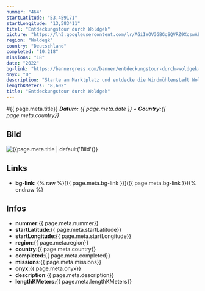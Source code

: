 ```yaml
---
nummer: "464"
startLatitude: "53,459171"
startLongitude: "13,583411"
titel: "Entdeckungstour durch Woldgek"
picture: "https://lh3.googleusercontent.com/lr/AGiIYOV3GBGgSQVRZ9XcswAEpvy3xjK9mgk61v8Va1M_Z7Jojwna4JjtzvI6R9mpk3IPyVxYlI6vpATdZSkksiuJRArinc34iS7edAq_kWZV2ANkrlGfbjD5sb9bxFOHqzInuJQBdOR4ekUtXZpZgsW_y2yY-ppyTmrlC7SrQJgMt76fyANg1UYvXblmwsPYzoxz7LwhKJHbbVRu8boht10VGQ0aIqHjUpvuso9axbgwvQJtu6jT0xGBSK9PxYUNB2gnM6NZumuJKdQG-u5J78Aaa1Ckeql9oWHCtiG4TB3O77nHGejzhngFcXWUq0Fg18XRHgLaQ6CusPOR1pexiJVq_wspJlHfN20VkAsRgpOSXVjRiM9vIlOoJ78XItnnoMgD3LcImGQsXAi1asMkDxgOHdyKeRgjjo-bpSAUIDIP2nOA5Pa0oMnvvcqfubGnL4tHH3z2uVcMX6zxF3wdV3HufRfHz_gRhcuNloZon6uLvJq7Za8c-CEhQytX2IqtC88-cQ72k5JQkkOsw8qWu_z_fLa2aHH02ChDhX5l4t6QOL_V8dpKTf7crfg25u9SMkgyRsTn-m5JqPve6jlSq-_LkTQXGXlz7QHDc9mdImH0O4MD4mqjY-s20QausOydmtgwIvanZnZ_BpplGdYob-BA0CPAP7RfJbzU0kDWDYci53KwxOstUYA1Z8FF3PBK-GoIBkc_cqJaG_kcIlnauU1J7RTS8MznCV1SNj8303TdDQIBRM7MQ3nJsan6vRoBO_JpQZbiEu_XCAB45e87P0J_fFruPN3xNLengQnwSOLg-3NTTOLen_BLfNNP5K4emQ0Hcf2qEszIb8aQyKw-VLTH_fP7Y00nI9TyR6oxOge7vSbeY3kdKyB3uBexjqIHg8ZBNEqtPBpnJA9hOQJWSTIXuo475z1NFhbfoJ9x0Jyj9fd_p--GtT9RcfoJwNZSbkecENNrZyoUc0fQAUnjp3deQ6G00JqCogBcuEFG1Xog5tcrw2aWjRxZYBFaZbCbG_UFKV2_MqX3xJpO0gimw957C34QR5M95NXe1080aAyoFHY7reWZ-5w"
region: "Woldegk"
country: "Deutschland"
completed: "10.218"
missions: "18"
date: "2022"
bg-link: "https://bannergress.com/banner/entdeckungstour-durch-woldgek-10c0"
onyx: "0"
description: "Starte am Marktplatz und entdecke die Windmühlenstadt Woldegek. Auf deinem Abenteuer entdeckst du Sehenswürdigkeiten und historische Orte"
lengthKMeters: "8,602"
title: "Entdeckungstour durch Woldgek"
---
```


#{{ page.meta.title}}
_**Datum:** {{ page.meta.date }} • **Country:**{{ page.meta.country}}_

## Bild
![{{page.meta.title | default('Bild')}}]({{page.meta.picture}})

## Links
- **bg-link**: {% raw %}[{{ page.meta.bg-link }}]({{ page.meta.bg-link }}){% endraw %}

## Infos
- **nummer**:{{ page.meta.nummer}}
- **startLatitude**:{{ page.meta.startLatitude}}
- **startLongitude**:{{ page.meta.startLongitude}}
- **region**:{{ page.meta.region}}
- **country**:{{ page.meta.country}}
- **completed**:{{ page.meta.completed}}
- **missions**:{{ page.meta.missions}}
- **onyx**:{{ page.meta.onyx}}
- **description**:{{ page.meta.description}}
- **lengthKMeters**:{{ page.meta.lengthKMeters}}

